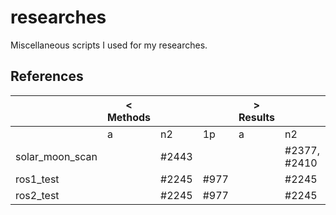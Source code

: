 # researches
Miscellaneous scripts I used for my researches.

## References

|                 | < Methods |  |  | > Results |  |  | 
|       ---       |  ---  |  ---  |  ---  |  ---  |  ---  |  ---  |
|                 |   a   |   n2  |   1p  |   a   |   n2  |   1p  |
| solar_moon_scan |       | #2443 |       |       | #2377, #2410 ||
| ros1_test       |       | #2245 | #977  |       | #2245 | #977  |
| ros2_test       |       | #2245 | #977  |       | #2245 | #977  |
